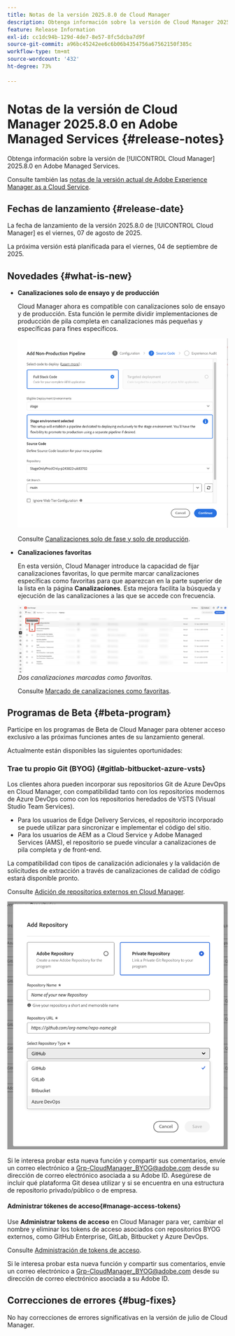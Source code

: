```yaml
---
title: Notas de la versión 2025.8.0 de Cloud Manager
description: Obtenga información sobre la versión de Cloud Manager 2025.8.0 en Adobe Managed Services.
feature: Release Information
exl-id: cc1dc94b-129d-4de7-8e57-8fc5dcba7d9f
source-git-commit: a96bc45242ee6c6b06b4354756a67562150f385c
workflow-type: tm+mt
source-wordcount: '432'
ht-degree: 73%

---
```


# Notas de la versión de Cloud Manager 2025.8.0 en Adobe Managed Services {#release-notes}

<!-- RELEASE WIKI  https://wiki.corp.adobe.com/display/DMSArchitecture/Cloud+Manager+2025.04.0+Release -->

Obtenga información sobre la versión de [!UICONTROL Cloud Manager] 2025.8.0 en Adobe Managed Services.

Consulte también las [notas de la versión actual de Adobe Experience Manager as a Cloud Service](https://experienceleague.adobe.com/es/docs/experience-manager-cloud-service/content/release-notes/home).

## Fechas de lanzamiento {#release-date}

La fecha de lanzamiento de la versión 2025.8.0 de [!UICONTROL Cloud Manager] es el viernes, 07 de agosto de 2025.

<!-- There are no significant new features or bug fixes in the May Cloud Manager release. -->

La próxima versión está planificada para el viernes, 04 de septiembre de 2025.

<!-- SAVE FOR FUTURE POSSIBLE USE There are no significant new features or bug fixes in the May Cloud Manager release. -->


## Novedades {#what-is-new}



* **Canalizaciones solo de ensayo y de producción**

  Cloud Manager ahora es compatible con canalizaciones solo de ensayo y de producción. Esta función le permite dividir implementaciones de producción de pila completa en canalizaciones más pequeñas y específicas para fines específicos. <!-- This feature went into GA from Private beta in the June 5, 2025 CM release -->

  ![Agregar cuadro de diálogo de canalización que no sea de producción con el botón de opción Código de pila completa seleccionado y el entorno de ensayo seleccionado](/help/release-notes/assets/add-non-production-pipeline.png)

  Consulte [Canalizaciones solo de fase y solo de producción](/help/using/stage-prod-only.md).

* **Canalizaciones favoritas**

  En esta versión, Cloud Manager introduce la capacidad de fijar canalizaciones favoritas, lo que permite marcar canalizaciones específicas como favoritas para que aparezcan en la parte superior de la lista en la página **Canalizaciones**. Esta mejora facilita la búsqueda y ejecución de las canalizaciones a las que se accede con frecuencia. <!-- CMGR-68293 -->

  ![Canalizaciones marcadas como favoritas](/help/release-notes/assets/pipeline-favorites.png) *Dos canalizaciones marcadas como favoritas.*

  Consulte [Marcado de canalizaciones como favoritas](/help/using/managing-pipelines.md#pipeline-favorites).


## Programas de Beta {#beta-program}

Participe en los programas de Beta de Cloud Manager para obtener acceso exclusivo a las próximas funciones antes de su lanzamiento general.

Actualmente están disponibles las siguientes oportunidades:


### Trae tu propio Git (BYOG) {#gitlab-bitbucket-azure-vsts}

<!-- BOTH CS & AMS -->

Los clientes ahora pueden incorporar sus repositorios Git de Azure DevOps en Cloud Manager, con compatibilidad tanto con los repositorios modernos de Azure DevOps como con los repositorios heredados de VSTS (Visual Studio Team Services).

* Para los usuarios de Edge Delivery Services, el repositorio incorporado se puede utilizar para sincronizar e implementar el código del sitio.
* Para los usuarios de AEM as a Cloud Service y Adobe Managed Services (AMS), el repositorio se puede vincular a canalizaciones de pila completa y de front-end.

La compatibilidad con tipos de canalización adicionales y la validación de solicitudes de extracción a través de canalizaciones de calidad de código estará disponible pronto.

Consulte [Adición de repositorios externos en Cloud Manager](/help/managing-code/external-repositories.md).

![Cuadro de diálogo Añadir repositorio](/help/release-notes/assets/azure-repo.png)

Si le interesa probar esta nueva función y compartir sus comentarios, envíe un correo electrónico a [Grp-CloudManager_BYOG@adobe.com](mailto:grp-cloudmanager_byog@adobe.com) desde su dirección de correo electrónico asociada a su Adobe ID. Asegúrese de incluir qué plataforma Git desea utilizar y si se encuentra en una estructura de repositorio privado/público o de empresa.

#### Administrar tókenes de acceso{#manage-access-tokens}

Use **Administrar tokens de acceso** en Cloud Manager para ver, cambiar el nombre y eliminar los tokens de acceso asociados con repositorios BYOG externos, como GitHub Enterprise, GitLab, Bitbucket y Azure DevOps.

Consulte [Administración de tokens de acceso](/help/managing-code/manage-access-tokens.md).

Si le interesa probar esta nueva función y compartir sus comentarios, envíe un correo electrónico a [Grp-CloudManager_BYOG@adobe.com](mailto:grp-cloudmanager_byog@adobe.com) desde su dirección de correo electrónico asociada a su Adobe ID. 

<!-- If you are interested in testing this new feature and sharing your feedback, send an email to [Grp-CloudManager_BYOG@adobe.com](mailto:Grp-CloudManager_BYOG@adobe.com) from your email address associated with your Adobe ID. Be sure to include which Git platform you want to use and whether you are on a private/public or enterprise repository structure. -->


## Correcciones de errores {#bug-fixes}

No hay correcciones de errores significativas en la versión de julio de Cloud Manager.

<!--
Known Issues {#known-issues}

* A -->

